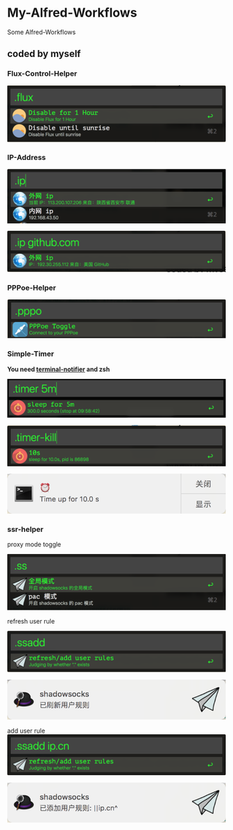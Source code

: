 # My-Alfred-Workflows
Some Alfred-Workflows

## coded by myself

### Flux-Control-Helper
![](https://raw.githubusercontent.com/Macr0phag3/My-Alfred-Workflows/master/pics/2018-10-15_14-08-43.png)

### IP-Address
![](https://raw.githubusercontent.com/Macr0phag3/My-Alfred-Workflows/master/pics/2018-10-15_14-10-25.png)

![](https://raw.githubusercontent.com/Macr0phag3/My-Alfred-Workflows/master/pics/2018-10-15_14-10-59.png)

### PPPoe-Helper
![](https://raw.githubusercontent.com/Macr0phag3/My-Alfred-Workflows/master/pics/2018-10-15_14-12-38.png)

### Simple-Timer
**You need [terminal-notifier](https://github.com/julienXX/terminal-notifier) and zsh**

![](https://raw.githubusercontent.com/Macr0phag3/My-Alfred-Workflows/master/pics/2018-10-18_09-53-54.png)

![](https://raw.githubusercontent.com/Macr0phag3/My-Alfred-Workflows/master/pics/2018-10-15_14-13-54.png)

![](https://raw.githubusercontent.com/Macr0phag3/My-Alfred-Workflows/master/pics/2018-10-15_14-14-04.png)


### ssr-helper
proxy mode toggle

![](https://raw.githubusercontent.com/Macr0phag3/My-Alfred-Workflows/master/pics/2018-10-15_14-15-45.png)

refresh user rule

![](https://raw.githubusercontent.com/Macr0phag3/My-Alfred-Workflows/master/pics/2018-10-19_11-35-11.png)

![](https://raw.githubusercontent.com/Macr0phag3/My-Alfred-Workflows/master/pics/2018-10-19_11-35-57.png)

add user rule
![](https://raw.githubusercontent.com/Macr0phag3/My-Alfred-Workflows/master/pics/2018-10-19_11-36-26.png)

![](https://raw.githubusercontent.com/Macr0phag3/My-Alfred-Workflows/master/pics/2018-10-19_11-36-39.png)

